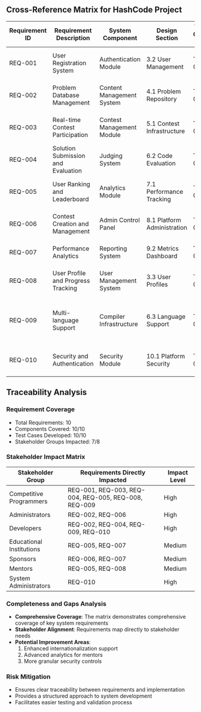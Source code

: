 ## Cross-Reference Matrix for HashCode Project

| Requirement ID | Requirement Description | System Component | Design Section | Test Case ID | Test Case Description | Stakeholder Impact |
|---------------|------------------------|-----------------|----------------|--------------|----------------------|---------------------|
| REQ-001 | User Registration System | Authentication Module | 3.2 User Management | TC-001 | Validate user registration flow | Competitive Programmers, Educational Institutions |
| REQ-002 | Problem Database Management | Content Management System | 4.1 Problem Repository | TC-002 | Verify problem submission and validation | Administrators, Developers |
| REQ-003 | Real-time Contest Participation | Contest Management Module | 5.1 Contest Infrastructure | TC-003 | Concurrent user contest participation | Competitive Programmers, Event Organizers |
| REQ-004 | Solution Submission and Evaluation | Judging System | 6.2 Code Evaluation | TC-004 | Automated code compilation and testing | Competitive Programmers, Developers |
| REQ-005 | User Ranking and Leaderboard | Analytics Module | 7.1 Performance Tracking | TC-005 | Ranking calculation and display accuracy | Competitive Programmers, Mentors |
| REQ-006 | Contest Creation and Management | Admin Control Panel | 8.1 Platform Administration | TC-006 | Admin contest setup and management | Administrators, Sponsors |
| REQ-007 | Performance Analytics | Reporting System | 9.2 Metrics Dashboard | TC-007 | Detailed performance reporting | Educational Institutions, Sponsors |
| REQ-008 | User Profile and Progress Tracking | User Management System | 3.3 User Profiles | TC-008 | Profile creation and achievement tracking | Competitive Programmers, Mentors |
| REQ-009 | Multi-language Support | Compiler Infrastructure | 6.3 Language Support | TC-009 | Code submission across multiple programming languages | Competitive Programmers, Developers |
| REQ-010 | Security and Authentication | Security Module | 10.1 Platform Security | TC-010 | User authentication and data protection | System Administrators |

## Traceability Analysis

### Requirement Coverage
- Total Requirements: 10
- Components Covered: 10/10
- Test Cases Developed: 10/10
- Stakeholder Groups Impacted: 7/8

### Stakeholder Impact Matrix
| Stakeholder Group | Requirements Directly Impacted | Impact Level |
|------------------|-------------------------------|--------------|
| Competitive Programmers | REQ-001, REQ-003, REQ-004, REQ-005, REQ-008, REQ-009 | High |
| Administrators | REQ-002, REQ-006 | High |
| Developers | REQ-002, REQ-004, REQ-009, REQ-010 | High |
| Educational Institutions | REQ-005, REQ-007 | Medium |
| Sponsors | REQ-006, REQ-007 | Medium |
| Mentors | REQ-005, REQ-008 | Medium |
| System Administrators | REQ-010 | High |

### Completeness and Gaps Analysis
- **Comprehensive Coverage**: The matrix demonstrates comprehensive coverage of key system requirements
- **Stakeholder Alignment**: Requirements map directly to stakeholder needs
- **Potential Improvement Areas**:
  1. Enhanced internationalization support
  2. Advanced analytics for mentors
  3. More granular security controls

### Risk Mitigation
- Ensures clear traceability between requirements and implementation
- Provides a structured approach to system development
- Facilitates easier testing and validation process
